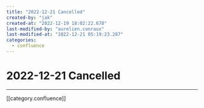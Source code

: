 ```yaml
---
title: "2022-12-21 Cancelled"
created-by: "jak"
created-at: "2022-12-19 18:02:22.678"
last-modified-by: "aurelien.conraux"
last-modified-at: "2022-12-21 05:19:23.287"
categories:
  - confluence
---
```


# 2022-12-21 Cancelled


---

[[category.confluence]]
